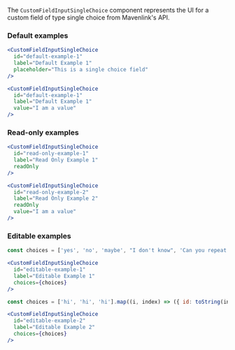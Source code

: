 The `CustomFieldInputSingleChoice` component represents the UI for a custom field of type single choice from Mavenlink's API.

### Default examples

```jsx
<CustomFieldInputSingleChoice
  id="default-example-1"
  label="Default Example 1"
  placeholder="This is a single choice field"
/>

<CustomFieldInputSingleChoice
  id="default-example-1"
  label="Default Example 1"
  value="I am a value"
/>
```

### Read-only examples

```jsx
<CustomFieldInputSingleChoice
  id="read-only-example-1"
  label="Read Only Example 1"
  readOnly
/>

<CustomFieldInputSingleChoice
  id="read-only-example-2"
  label="Read Only Example 2"
  readOnly
  value="I am a value"
/>
```

### Editable examples

```jsx
const choices = ['yes', 'no', 'maybe', "I don't know", 'Can you repeat the question?'].map(i => ({ id: i, label: i }));

<CustomFieldInputSingleChoice
  id="editable-example-1"
  label="Editable Example 1"
  choices={choices}
/>
```

```jsx
const choices = ['hi', 'hi', 'hi'].map((i, index) => ({ id: toString(index), label: i }));

<CustomFieldInputSingleChoice
  id="editable-example-2"
  label="Editable Example 2"
  choices={choices}
/>
```

